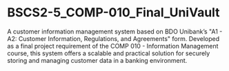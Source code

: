 # BSCS2-5_COMP-010_Final_UniVault
A customer information management system based on BDO Unibank’s "A1 - A2: Customer Information, Regulations, and Agreements" form. Developed as a final project requirement of the COMP 010 - Information Management course, this system offers a scalable and practical solution for securely storing and managing customer data in a banking environment.
